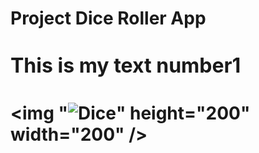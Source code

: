 # Project Dice Roller App
# <font size="6"> This is my text number1</font> 
# <img "![Dice](https://user-images.githubusercontent.com/100610668/185776468-c1df2d72-c3b7-4d1f-bdb4-e1177151c7a1.jpeg)" height="200" width="200" />

